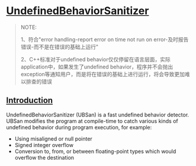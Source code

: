# [UndefinedBehaviorSanitizer](https://clang.llvm.org/docs/UndefinedBehaviorSanitizer.html)

> NOTE: 
>
> 1、符合"error handling-report error on time not run on error-及时报告错误-而不是在错误的基础上运行"
>
> 2、C++标准对于undefined behavior仅仅停留在语言层面，实际application中，如果发生了undefined behavior，程序并不会抛出exception等通知用户，而是将在错误的基础上进行运行，将会导致更加难以排查的错误

## [Introduction](https://clang.llvm.org/docs/UndefinedBehaviorSanitizer.html#id1)

UndefinedBehaviorSanitizer (UBSan) is a fast undefined behavior detector. UBSan modifies the program at compile-time to catch various kinds of undefined behavior during program execution, for example:

- Using misaligned or null pointer
- Signed integer overflow
- Conversion to, from, or between floating-point types which would overflow the destination

